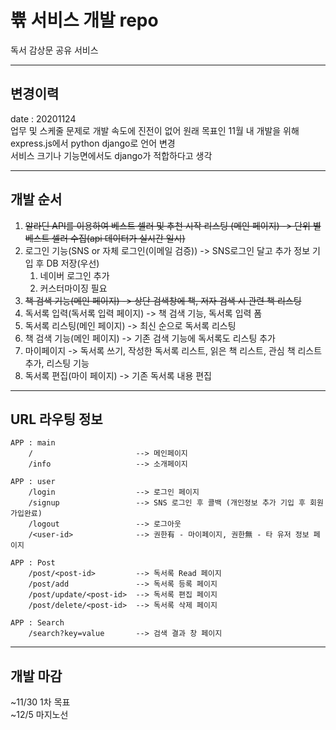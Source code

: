 # 쀾 서비스 개발 repo
독서 감상문 공유 서비스

----
## 변경이력
date : 20201124   
업무 및 스케줄 문제로 개발 속도에 진전이 없어 원래 목표인 11월 내 개발을 위해 express.js에서 python django로 언어 변경   
서비스 크기나 기능면에서도 django가 적합하다고 생각


---
## 개발 순서
1. <del>알라딘 API를 이용하여 베스트 셀러 및 추천 시작 리스팅 (메인 페이지) -> 단위 별 베스트 셀러 수집(api 데이터가 실시간 일시)</del>
2. 로그인 기능(SNS or 자체 로그인(이메일 검증)) -> SNS로그인 달고 추가 정보 기입 후 DB 저장(우선)
    1. 네이버 로그인 추가
    2. 커스터마이징 필요
3. <del>책 검색 기능(메인 페이지) -> 상단 검색창에 책, 저자 검색 시 관련 책 리스팅</del>
4. 독서록 입력(독서록 입력 페이지) -> 책 검색 기능, 독서록 입력 폼
5. 독서록 리스팅(메인 페이지) -> 최신 순으로 독서록 리스팅
6. 책 검색 기능(메인 페이지) -> 기존 검색 기능에 독서록도 리스팅 추가
7. 마이페이지 -> 독서록 쓰기, 작성한 독서록 리스트, 읽은 책 리스트, 관심 책 리스트 추가, 리스팅 기능
8. 독서록 편집(마이 페이지) -> 기존 독서록 내용 편집

---
## URL 라우팅 정보
```
APP : main
    /                       --> 메인페이지
    /info                   --> 소개페이지

APP : user
    /login                  --> 로그인 페이지
    /signup                 --> SNS 로그인 후 콜백 (개인정보 추가 기입 후 회원가입완료)
    /logout                 --> 로그아웃
    /<user-id>              --> 권한有 - 마이페이지, 권한無 - 타 유저 정보 페이지

APP : Post
    /post/<post-id>         --> 독서록 Read 페이지
    /post/add               --> 독서록 등록 페이지
    /post/update/<post-id>  --> 독서록 편집 페이지
    /post/delete/<post-id>  --> 독서록 삭제 페이지

APP : Search
    /search?key=value       --> 검색 결과 창 페이지

```

---
## 개발 마감
~11/30 1차 목표   
~12/5 마지노선
